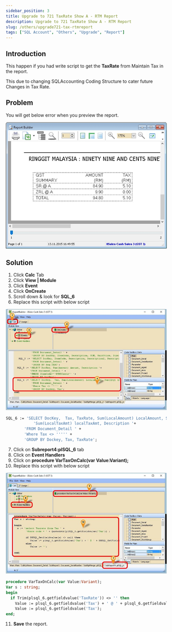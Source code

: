 ```yaml
---
sidebar_position: 3
title: Upgrade to 721 TaxRate Show A - RTM Report
description: Upgrade to 721 TaxRate Show A - RTM Report
slug: /others/upgrade721-tax-rtmreport
tags: ["SQL Account", "Others", "Upgrade", "Report"]
---
```


## Introduction

This happen if you had write script to get the **TaxRate** from Maintain Tax in the report.

This due to changing SQLAccounting Coding Structure to cater future Changes in Tax Rate.

## Problem

You will get below error when you preview the report.

![1](../../static/img/others/yc3-upgrade.jpg)

## Solution

1. Click **Calc** Tab
2. Click **View | Module**
3. Click **Event**
4. Click **OnCreate**
5. Scroll down & look for **SQL_6**
6. Replace this script with below script

![2](../../static/img/others/yc4-upgrade.jpg)

```pascal
SQL_6 := 'SELECT DocKey,  Tax, TaxRate, Sum(LocalAmount) LocalAmount, Sum(Qty) Qty, '+ 
            'Sum(LocalTaxAmt) localTaxAmt, Description '+ 
	    'FROM Document_Detail ' +
	    'Where Tax <> ''''' +
	    'GROUP BY Dockey, Tax, TaxRate';
```

7. Click on **Subreport4:plSQL_6** tab
8. Click on **Event Handlers**
9. Click on **procedure VarTaxOnCalc(var Value:Variant);**
10. Replace this script with below script

![3](../../static/img/others/yc5-upgrade.jpg)

```pascal
procedure VarTaxOnCalc(var Value:Variant);
Var s : string;
begin
  if Trim(plsql_6.getfieldvalue('TaxRate')) <> '' then
    Value := plsql_6.getfieldvalue('Tax') + ' @ ' + plsql_6.getfieldvalue('TaxRate') else
    Value := plsql_6.getfieldvalue('Tax');
end;
```

11. **Save** the report.